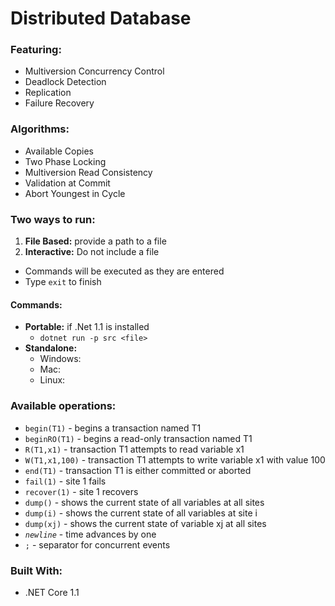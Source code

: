 # Distributed Database

### Featuring:
* Multiversion Concurrency Control
* Deadlock Detection
* Replication
* Failure Recovery

### Algorithms:
* Available Copies
* Two Phase Locking
* Multiversion Read Consistency
* Validation at Commit
* Abort Youngest in Cycle

### Two ways to run:
1. __File Based:__ provide a path to a file
2. __Interactive:__ Do not include a file
  * Commands will be executed as they are entered
  * Type `exit` to finish

#### Commands:
* __Portable:__ if .Net 1.1 is installed
  * `dotnet run -p src <file>`
* __Standalone:__
  * Windows: 
  * Mac: 
  * Linux: 

### Available operations:
* `begin(T1)` - begins a transaction named T1
* `beginRO(T1)` - begins a read-only transaction named T1
* `R(T1,x1)` - transaction T1 attempts to read variable x1
* `W(T1,x1,100)` - transaction T1 attempts to write variable x1 with value 100
* `end(T1)` - transaction T1 is either committed or aborted
* `fail(1)` - site 1 fails
* `recover(1)` - site 1 recovers
* `dump()` - shows the current state of all variables at all sites
* `dump(i)` - shows the current state of all variables at site i
* `dump(xj)` - shows the current state of variable xj at all sites
* _`newline`_ - time advances by one
*  `;` - separator for concurrent events

### Built With:
* .NET Core 1.1